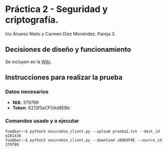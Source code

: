 # Práctica 2 - Seguridad y criptografía.
Iris Álvarez Nieto y Carmen Díez Menéndez. Pareja 3.

## Decisiones de diseño y funcionamiento

Se incluyen en la [Wiki](../wikis/home).

## Instrucciones para realizar la prueba

### Datos necesarios
- **NIA**: 379789
- **Token**: 6213f5aCF0Ad8EBb

### Comandos usado y a ejecutar

```console
foo@bar:~$ python3 securebox_client.py --upload prueba2.txt --dest_id e281430
foo@bar:~$ python3 securebox_client.py --download cB9DdF0E --source_id 379789
```


